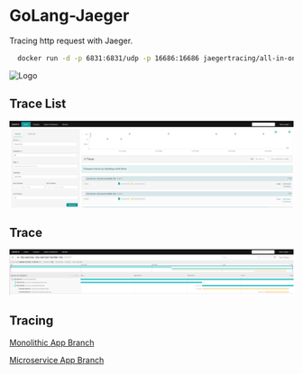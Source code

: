 # GoLang-Jaeger
Tracing http request with Jaeger.

```bash
  docker run -d -p 6831:6831/udp -p 16686:16686 jaegertracing/all-in-one:latest
```

![Logo](https://www.jaegertracing.io/img/jaeger-logo.png) 

## Trace List

![Logo](https://github.com/mertcakmak2/GoLang-Jaeger/blob/services/list.png) 

## Trace

![Logo](https://github.com/mertcakmak2/GoLang-Jaeger/blob/services/trace-services.png) 

## Tracing

[Monolithic App Branch](https://github.com/mertcakmak2/GoLang-Jaeger/tree/master)

[Microservice App Branch](https://github.com/mertcakmak2/GoLang-Jaeger/tree/services)

